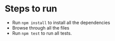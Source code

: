 # Steps to run

* Run `npm install` to install all the dependencies
* Browse through all the files
* Run `npm test` to run all tests.
